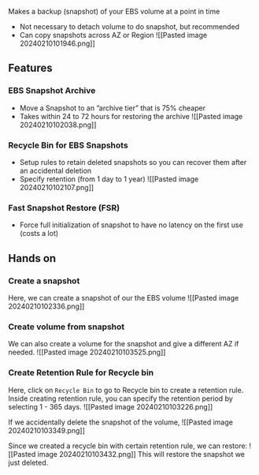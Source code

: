 Makes a backup (snapshot) of your EBS volume at a point in time  
- Not necessary to detach volume to do snapshot, but recommended
- Can copy snapshots across AZ or Region
![[Pasted image 20240210101946.png]]

## Features

### EBS Snapshot Archive  
- Move a Snapshot to an ”archive tier” that is 75% cheaper
- Takes within 24 to 72 hours for restoring the archive
![[Pasted image 20240210102038.png]]

### Recycle Bin for EBS Snapshots
- Setup rules to retain deleted snapshots so you can recover them after an accidental deletion
- Specify retention (from 1 day to 1 year)
![[Pasted image 20240210102107.png]]

### Fast Snapshot Restore (FSR)
- Force full initialization of snapshot to have no latency on the first use (costs a lot)

## Hands on

### Create a snapshot
Here, we can create a snapshot of our the EBS volume
![[Pasted image 20240210102336.png]]

### Create volume from snapshot
We can also create a volume for the snapshot and give a different AZ if needed.
![[Pasted image 20240210103525.png]]

### Create Retention Rule for Recycle bin
Here, click on `Recycle Bin` to go to Recycle bin to create a retention rule. Inside creating retention rule, you can specify the retention period by selecting 1 - 365 days.
![[Pasted image 20240210103226.png]]

If we accidentally delete the snapshot of the volume,
![[Pasted image 20240210103349.png]]

Since we created a recycle bin with certain retention rule, we can restore:
![[Pasted image 20240210103432.png]]
This will restore the snapshot we just deleted.